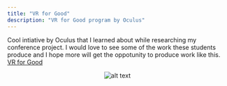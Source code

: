 ```yaml
---
title: "VR for Good"
description: "VR for Good program by Oculus"
---
```


Cool intiative by Oculus that I learned about while researching my conference project. I would love to see some of the work these students produce and I hope more will get the oppotunity to produce work like this. 
[VR for Good](https://www.oculus.com/vr-for-good/high-school-360-challenge/)

<span style="display:block;text-align:center">![alt text](https://assets.pcmag.com/media/images/503781-oculus-vr-for-good.jpg?thumb=y&width=810&height=456 "VR for Good Cover")

